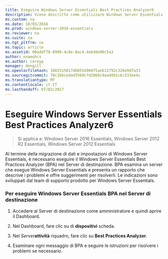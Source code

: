 ```yaml
---
title: Eseguire Windows Server Essentials Best Practices Analyzer6
description: Viene descritto come utilizzare Windows Server Essentials
ms.custom: na
ms.date: 10/03/2016
ms.prod: windows-server-2016-essentials
ms.reviewer: na
ms.suite: na
ms.tgt_pltfrm: na
ms.topic: article
ms.assetid: 00addf78-8999-4c8e-8ac4-4ebdde00c5a3
author: nnamuhcs
ms.author: coreyp
manager: dongill
ms.openlocfilehash: 3d81515017d6855d904f5aeb12792c326e9dfa33
ms.sourcegitcommit: 70c1b6cedad55b9c7d2068c9aa4891c6c533ee4c
ms.translationtype: MT
ms.contentlocale: it-IT
ms.lasthandoff: 07/03/2017
---
```

# <a name="run-the-windows-server-essentials-best-practices-analyzer6"></a>Eseguire Windows Server Essentials Best Practices Analyzer6

>Si applica a: Windows Server 2016 Essentials, Windows Server 2012 R2 Essentials, Windows Server 2012 Essentials

Al termine della migrazione di dati e impostazioni di Windows Server Essentials, è necessario eseguire il Windows Server Essentials Best Practices Analyzer (BPA) nel Server di destinazione. BPA esamina un server che esegue Windows Server Essentials e presenta un rapporto che descrive i problemi e offre suggerimenti per risolverli. Le indicazioni sono sviluppati dal team di supporto prodotto per Windows Server Essentials.  
  
### <a name="to-run-the--windows-server-essentials-bpa-on-the-destination-server"></a>Per eseguire Windows Server Essentials BPA nel Server di destinazione  
  
1.  Accedere al Server di destinazione come amministratore e quindi aprire il Dashboard.  
  
2.  Nel Dashboard, fare clic su di **dispositivi** scheda.  
  
3.  Nel *Server***attività** riquadro, fare clic su **Best Practices Analyzer**.  
  
4.  Esaminare ogni messaggio di BPA e seguire le istruzioni per risolvere i problemi se necessario.
